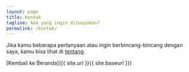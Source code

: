 ```yaml
---
layout: page
title: Kontak
tagline: Ada yang ingin ditanyakan?
permalink: /kontak/
---
```


Jika kamu beberapa pertanyaan atau ingin berbincang-bincang dengan saya, kamu bisa lihat di [tentang](https://priyono.id/tentang/).



[Kembali ke Beranda]({{ site.url }}{{ site.baseurl }})
